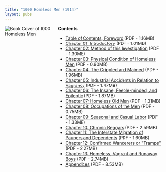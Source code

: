 ```yaml
---
title: "1000 Homeless Men (1914)"
layout: pubs
---
```


<div class="columns">
  <div class="column is-one-quarter">
    <img src="/img/pub/homeless/1000coverpage.jpg" alt="Book Cover of 1000 Homeless Men" />
  </div>
  <div class="column">
    <strong>Contents</strong>
    <ul>
      <li><a href="(/docs_fk/homicide/OTHM/OTHM_toc.pdf">Table of Contents, Foreword</a>
      (PDF - 1.16MB)</li>
      <li><a href="(/docs_fk/homicide/OTHM/OTHM_chap01.pdf">Chapter 01: Introductory</a>
      (PDF - 1.01MB)</li>
      <li><a href="(/docs_fk/homicide/OTHM/OTHM_chap02.pdf">Chapter 02: Method of this Investigation</a>
      (PDF - 1.30MB)</li>
      <li><a href="(/docs_fk/homicide/OTHM/OTHM_chap03.pdf">Chapter 03: Physical Condition of Homeless Men</a>
      (PDF - 0.90MB)</li>
      <li><a href="(/docs_fk/homicide/OTHM/OTHM_chap04.pdf">Chapter 04: The Crippled and Maimed</a>
      (PDF - 1.96MB)</li>
      <li><a href="(/docs_fk/homicide/OTHM/OTHM_chap05.pdf">Chapter 05: Industrial Accidents in Relation to Vagrancy</a>
      (PDF - 1.47MB)</li>
      <li><a href="(/docs_fk/homicide/OTHM/OTHM_chap06.pdf">Chapter 06: The Insane, Feeble-minded, and Epileptic</a>
      (PDF - 1.87MB)</li>
      <li><a href="(/docs_fk/homicide/OTHM/OTHM_chap07.pdf">Chapter 07: Homeless Old Men</a>
      (PDF - 1.31MB)</li>
      <li><a href="(/docs_fk/homicide/OTHM/OTHM_chap08.pdf">Chapter 08: Occupations of the Men</a>
      (PDF - 0.75MB)</li>
      <li><a href="(/docs_fk/homicide/OTHM/OTHM_chap09.pdf">Chapter 09: Seasonal and Casual Labor</a>
      (PDF - 1.33MB)</li>
      <li><a href="(/docs_fk/homicide/OTHM/OTHM_chap10.pdf">Chapter 10: Chronic Beggars</a>
      (PDF - 2.59MB)</li>
      <li><a href="(/docs_fk/homicide/OTHM/OTHM_chap11.pdf">Chapter 11: The Interstate Migration of Paupers and Dependents</a>
      (PDF - 1.60MB)</li>
      <li><a href="(/docs_fk/homicide/OTHM/OTHM_chap12.pdf">Chapter 12: Confirmed Wanderers or "Tramps"</a>
      (PDF - 2.27MB)</li>
      <li><a href="(/docs_fk/homicide/OTHM/OTHM_chap13.pdf">Chapter 13: Homeless, Vagrant and Runaway Boys</a>
      (PDF - 2.74MB)</li>
      <li><a href="(/docs_fk/homicide/OTHM/OTHM_appendices.pdf">Appendices</a>
      (PDF - 8.53MB)</li>
    </ul>
  </div>
</div>